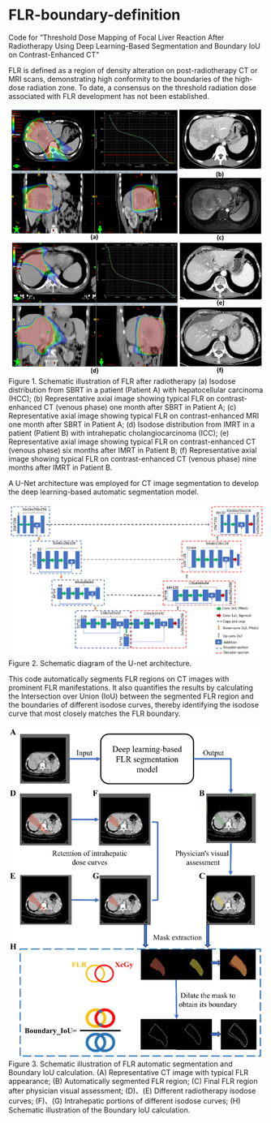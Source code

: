 # FLR-boundary-definition

Code for ”Threshold Dose Mapping of Focal Liver Reaction After Radiotherapy Using Deep Learning-Based Segmentation and Boundary IoU on Contrast-Enhanced CT”

FLR is defined as a region of density alteration on post-radiotherapy CT or MRI scans, demonstrating high conformity to the boundaries of the high-dose radiation zone. To date, a consensus on the threshold radiation dose associated with FLR development has not been established.

![Schematic illustration of FLR after radiotherapy](figs/fig1.png)
Figure 1. Schematic illustration of FLR after radiotherapy
(a) Isodose distribution from SBRT in a patient (Patient A) with hepatocellular carcinoma (HCC);
(b) Representative axial image showing typical FLR on contrast-enhanced CT (venous phase) one month after SBRT in Patient A;
(c) Representative axial image showing typical FLR on contrast-enhanced MRI one month after SBRT in Patient A;
(d) Isodose distribution from IMRT in a patient (Patient B) with intrahepatic cholangiocarcinoma (ICC);
(e) Representative axial image showing typical FLR on contrast-enhanced CT (venous phase) six months after IMRT in Patient B;
(f) Representative axial image showing typical FLR on contrast-enhanced CT (venous phase) nine months after IMRT in Patient B.

A U-Net architecture was employed for CT image segmentation to develop the deep learning-based automatic segmentation model.

![Schematic illustration of FLR after radiotherapy](figs/fig2.png)
Figure 2. Schematic diagram of the U-net architecture. 

This code automatically segments FLR regions on CT images with prominent FLR manifestations. It also quantifies the results by calculating the Intersection over Union (IoU) between the segmented FLR region and the boundaries of different isodose curves, thereby identifying the isodose curve that most closely matches the FLR boundary.

![Schematic illustration of FLR after radiotherapy](figs/fig3.png)
Figure 3. Schematic illustration of FLR automatic segmentation and Boundary IoU calculation.
(A) Representative CT image with typical FLR appearance; 
(B) Automatically segmented FLR region; 
(C) Final FLR region after physician visual assessment; 
(D)、(E) Different radiotherapy isodose curves; 
(F)、(G) Intrahepatic portions of different isodose curves; 
(H) Schematic illustration of the Boundary IoU calculation.

